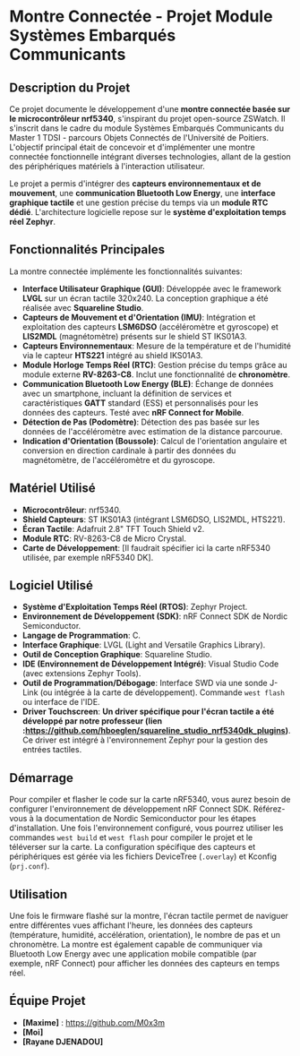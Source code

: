 
# Montre Connectée - Projet Module Systèmes Embarqués Communicants

## Description du Projet

Ce projet documente le développement d'une **montre connectée basée sur le microcontrôleur nrf5340**, s'inspirant du projet open-source ZSWatch. Il s'inscrit dans le cadre du module Systèmes Embarqués Communicants du Master 1 TDSI - parcours Objets Connectés de l'Université de Poitiers. L'objectif principal était de concevoir et d'implémenter une montre connectée fonctionnelle intégrant diverses technologies, allant de la gestion des périphériques matériels à l'interaction utilisateur.

Le projet a permis d'intégrer des **capteurs environnementaux et de mouvement**, une **communication Bluetooth Low Energy**, une **interface graphique tactile** et une gestion précise du temps via un **module RTC dédié**. L'architecture logicielle repose sur le **système d'exploitation temps réel Zephyr**.

## Fonctionnalités Principales

La montre connectée implémente les fonctionnalités suivantes:

*   **Interface Utilisateur Graphique (GUI)**: Développée avec le framework **LVGL** sur un écran tactile 320x240. La conception graphique a été réalisée avec **Squareline Studio**.
*   **Capteurs de Mouvement et d'Orientation (IMU)**: Intégration et exploitation des capteurs **LSM6DSO** (accéléromètre et gyroscope) et **LIS2MDL** (magnétomètre) présents sur le shield ST IKS01A3.
*   **Capteurs Environnementaux**: Mesure de la température et de l'humidité via le capteur **HTS221** intégré au shield IKS01A3.
*   **Module Horloge Temps Réel (RTC)**: Gestion précise du temps grâce au module externe **RV-8263-C8**. Inclut une fonctionnalité de **chronomètre**.
*   **Communication Bluetooth Low Energy (BLE)**: Échange de données avec un smartphone, incluant la définition de services et caractéristiques **GATT** standard (ESS) et personnalisés pour les données des capteurs. Testé avec **nRF Connect for Mobile**.
*   **Détection de Pas (Podomètre)**: Détection des pas basée sur les données de l'accéléromètre avec estimation de la distance parcourue.
*   **Indication d'Orientation (Boussole)**: Calcul de l'orientation angulaire et conversion en direction cardinale à partir des données du magnétomètre, de l'accéléromètre et du gyroscope.

## Matériel Utilisé

*   **Microcontrôleur**: nrf5340.
*   **Shield Capteurs**: ST IKS01A3 (intégrant LSM6DSO, LIS2MDL, HTS221).
*   **Écran Tactile**: Adafruit 2.8" TFT Touch Shield v2.
*   **Module RTC**: RV-8263-C8 de Micro Crystal.
*   **Carte de Développement**: [Il faudrait spécifier ici la carte nRF5340 utilisée, par exemple nRF5340 DK].

## Logiciel Utilisé

*   **Système d'Exploitation Temps Réel (RTOS)**: Zephyr Project.
*   **Environnement de Développement (SDK)**: nRF Connect SDK de Nordic Semiconductor.
*   **Langage de Programmation**: C.
*   **Interface Graphique**: LVGL (Light and Versatile Graphics Library).
*   **Outil de Conception Graphique**: Squareline Studio.
*   **IDE (Environnement de Développement Intégré)**: Visual Studio Code (avec extensions Zephyr Tools).
*   **Outil de Programmation/Débogage**: Interface SWD via une sonde J-Link (ou intégrée à la carte de développement). Commande `west flash` ou interface de l'IDE.
*   **Driver Touchscreen**: **Un driver spécifique pour l'écran tactile a été développé par notre professeur (lien :https://github.com/hboeglen/squareline_studio_nrf5340dk_plugins)**. Ce driver est intégré à l'environnement Zephyr pour la gestion des entrées tactiles.

## Démarrage

Pour compiler et flasher le code sur la carte nRF5340, vous aurez besoin de configurer l'environnement de développement nRF Connect SDK. Référez-vous à la documentation de Nordic Semiconductor pour les étapes d'installation. Une fois l'environnement configuré, vous pourrez utiliser les commandes `west build` et `west flash` pour compiler le projet et le téléverser sur la carte. La configuration spécifique des capteurs et périphériques est gérée via les fichiers DeviceTree (`.overlay`) et Kconfig (`prj.conf`).

## Utilisation

Une fois le firmware flashé sur la montre, l'écran tactile permet de naviguer entre différentes vues affichant l'heure, les données des capteurs (température, humidité, accélération, orientation), le nombre de pas et un chronomètre. La montre est également capable de communiquer via Bluetooth Low Energy avec une application mobile compatible (par exemple, nRF Connect) pour afficher les données des capteurs en temps réel.

## Équipe Projet

*   **[Maxime]** : https://github.com/M0x3m
*   **[Moi]**
*   **[Rayane DJENADOU]** 


